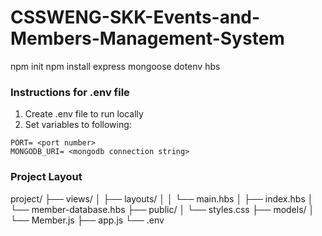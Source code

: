 # CSSWENG-SKK-Events-and-Members-Management-System

npm init npm install express mongoose dotenv hbs

### Instructions for .env file
1. Create .env file to run locally
2. Set variables to following:
```
PORT= <port number>
MONGODB_URI= <mongodb connection string>
```

### Project Layout
project/
├── views/
│   ├── layouts/
│   │   └── main.hbs
│   ├── index.hbs
│   └── member-database.hbs
├── public/
│   └── styles.css
├── models/
│   └── Member.js
├── app.js
└── .env
